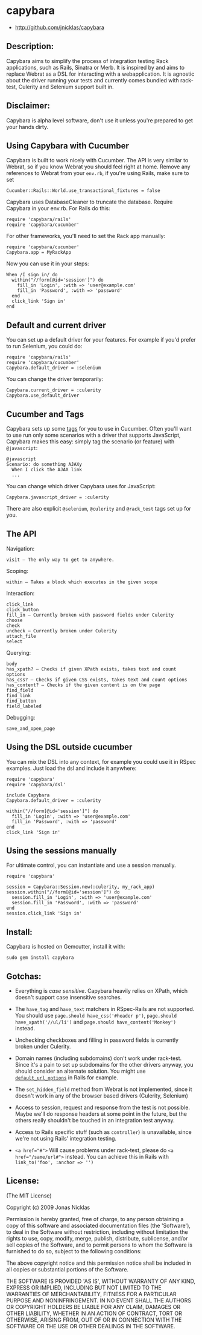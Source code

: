 # capybara

* http://github.com/jnicklas/capybara

## Description:

Capybara aims to simplify the process of integration testing Rack applications,
such as Rails, Sinatra or Merb. It is inspired by and aims to replace Webrat as
a DSL for interacting with a webapplication. It is agnostic about the driver
running your tests and currently comes bundled with rack-test, Culerity and
Selenium support built in.

## Disclaimer:

Capybara is alpha level software, don't use it unless you're prepared to get
your hands dirty.

## Using Capybara with Cucumber

Capybara is built to work nicely with Cucumber. The API is very similar to
Webrat, so if you know Webrat you should feel right at home. Remove any
references to Webrat from your `env.rb`, if you're using Rails, make sure to set

    Cucumber::Rails::World.use_transactional_fixtures = false

Capybara uses DatabaseCleaner to truncate the database. Require Capybara in your
env.rb. For Rails do this:

    require 'capybara/rails'
    require 'capybara/cucumber'

For other frameworks, you'll need to set the Rack app manually:

    require 'capybara/cucumber'
    Capybara.app = MyRackApp

Now you can use it in your steps:

    When /I sign in/ do
      within("//form[@id='session']") do
        fill_in 'Login', :with => 'user@example.com'
        fill_in 'Password', :with => 'password'
      end
      click_link 'Sign in'
    end

## Default and current driver

You can set up a default driver for your features. For example if you'd prefer
to run Selenium, you could do:

    require 'capybara/rails'
    require 'capybara/cucumber'
    Capybara.default_driver = :selenium

You can change the driver temporarily:

    Capybara.current_driver = :culerity
    Capybara.use_default_driver

## Cucumber and Tags

Capybara sets up some [tags](http://wiki.github.com/aslakhellesoy/cucumber/tags)
for you to use in Cucumber. Often you'll want to use run only some scenarios
with a driver that supports JavaScript, Capybara makes this easy: simply tag the
scenario (or feature) with `@javascript`:

    @javascript
    Scenario: do something AJAXy
      When I click the AJAX link
      ...

You can change which driver Capybara uses for JavaScript:

    Capybara.javascript_driver = :culerity

There are also explicit `@selenium`, `@culerity` and `@rack_test` tags set up
for you.

## The API

Navigation:

    visit – The only way to get to anywhere.

Scoping:

    within – Takes a block which executes in the given scope

Interaction:

    click_link
    click_button
    fill_in – Currently broken with password fields under Culerity
    choose
    check
    uncheck – Currently broken under Culerity
    attach_file
    select

Querying:

    body
    has_xpath? – Checks if given XPath exists, takes text and count options
    has_css? – Checks if given CSS exists, takes text and count options
    has_content? – Checks if the given content is on the page
    find_field
    find_link
    find_button
    field_labeled

Debugging:

    save_and_open_page

## Using the DSL outside cucumber

You can mix the DSL into any context, for example you could use it in RSpec
examples. Just load the dsl and include it anywhere:

    require 'capybara'
    require 'capybara/dsl'

    include Capybara
    Capybara.default_driver = :culerity

    within("//form[@id='session']") do
      fill_in 'Login', :with => 'user@example.com'
      fill_in 'Password', :with => 'password'
    end
    click_link 'Sign in'

## Using the sessions manually

For ultimate control, you can instantiate and use a session manually.

    require 'capybara'

    session = Capybara::Session.new(:culerity, my_rack_app)
    session.within("//form[@id='session']") do
      session.fill_in 'Login', :with => 'user@example.com'
      session.fill_in 'Password', :with => 'password'
    end
    session.click_link 'Sign in'

## Install:

Capybara is hosted on Gemcutter, install it with:

    sudo gem install capybara

## Gotchas:

* Everything is *case sensitive*. Capybara heavily relies on XPath, which
  doesn't support case insensitive searches.

* The `have_tag` and `have_text` matchers in RSpec-Rails are not supported.
  You should use `page.should have_css('#header p')`,
  `page.should have_xpath('//ul/li')` and `page.should have_content('Monkey')`
  instead.

* Unchecking checkboxes and filling in password fields is currently broken under
  Culerity.

* Domain names (including subdomains) don't work under rack-test. Since it's a
  pain to set up subdomains for the other drivers anyway, you should consider an
  alternate solution. You might use
  [`default_url_options`](https://gist.github.com/643a758320a2926bd2ed) in Rails
  for example.

* The `set_hidden_field` method from Webrat is not implemented, since it doesn't
  work in any of the browser based drivers (Culerity, Selenium)

* Access to session, request and response from the test is not possible. Maybe
  we'll do response headers at some point in the future, but the others really
  shouldn't be touched in an integration test anyway.

* Access to Rails specific stuff (such as `controller`) is unavailable, since
  we're not using Rails' integration testing.

* `<a href="#">` Will cause problems under rack-test, please do
  `<a href="/same/url#">` instead. You can achieve this in Rails with
  `link_to('foo', :anchor => '')`

## License:

(The MIT License)

Copyright (c) 2009 Jonas Nicklas

Permission is hereby granted, free of charge, to any person obtaining
a copy of this software and associated documentation files (the
'Software'), to deal in the Software without restriction, including
without limitation the rights to use, copy, modify, merge, publish,
distribute, sublicense, and/or sell copies of the Software, and to
permit persons to whom the Software is furnished to do so, subject to
the following conditions:

The above copyright notice and this permission notice shall be
included in all copies or substantial portions of the Software.

THE SOFTWARE IS PROVIDED 'AS IS', WITHOUT WARRANTY OF ANY KIND,
EXPRESS OR IMPLIED, INCLUDING BUT NOT LIMITED TO THE WARRANTIES OF
MERCHANTABILITY, FITNESS FOR A PARTICULAR PURPOSE AND NONINFRINGEMENT.
IN NO EVENT SHALL THE AUTHORS OR COPYRIGHT HOLDERS BE LIABLE FOR ANY
CLAIM, DAMAGES OR OTHER LIABILITY, WHETHER IN AN ACTION OF CONTRACT,
TORT OR OTHERWISE, ARISING FROM, OUT OF OR IN CONNECTION WITH THE
SOFTWARE OR THE USE OR OTHER DEALINGS IN THE SOFTWARE.